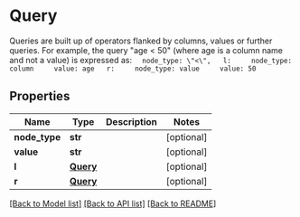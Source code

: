 # Query

Queries are built up of operators flanked by columns, values or further queries.  For example, the query \"age < 50\" (where age is a column name and not a value) is expressed as:    ```   node_type: \"<\",   l:     node_type: column     value: age   r:     node_type: value     value: 50   ``` 
## Properties
Name | Type | Description | Notes
------------ | ------------- | ------------- | -------------
**node_type** | **str** |  | [optional] 
**value** | **str** |  | [optional] 
**l** | [**Query**](Query.md) |  | [optional] 
**r** | [**Query**](Query.md) |  | [optional] 

[[Back to Model list]](../README.md#documentation-for-models) [[Back to API list]](../README.md#documentation-for-api-endpoints) [[Back to README]](../README.md)


